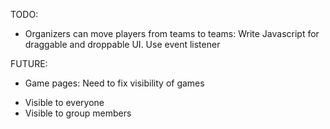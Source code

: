 TODO:
- Organizers can move players from teams to teams: Write Javascript for draggable and droppable UI. Use event listener

FUTURE:
- Game pages: Need to fix visibility of games
+ Visible to everyone
+ Visible to group members

